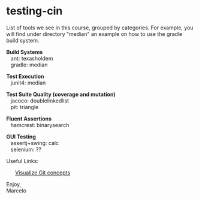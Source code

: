 # testing-cin

List of tools we see in this course, grouped by categories.  For
example, you will find under directory "median" an example on how to
use the gradle build system.<br>

<p><b>Build Systems</b><br>
&nbsp;&nbsp;&nbsp;ant: texasholdem<br>
&nbsp;&nbsp;&nbsp;gradle: median<br>
</p>

<p><b>Test Execution</b><br>
&nbsp;&nbsp;&nbsp;junit4: median<br>
</p>

<p><b>Test Suite Quality (coverage and mutation)</b><br>
&nbsp;&nbsp;&nbsp;jacoco: doublelinkedlist<br>
&nbsp;&nbsp;&nbsp;pit: triangle<br>
</p>

<p><b>Fluent Assertions</b><br>
&nbsp;&nbsp;&nbsp;hamcrest: binarysearch<br>
</p>

<p><b>GUI Testing</b><br>
&nbsp;&nbsp;&nbsp;assertj+swing: calc<br>
&nbsp;&nbsp;&nbsp;selenium: ??<br>
</p>

Useful Links: 
<ul>
<a href="http://www.wei-wang.com/ExplainGitWithD3/#">Visualize Git concepts</a>
</ul>

Enjoy,<br>
Marcelo


